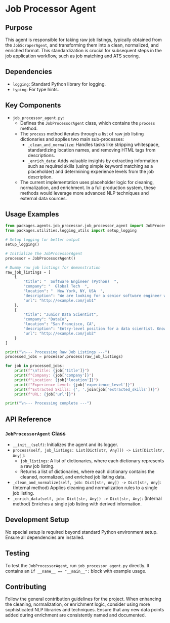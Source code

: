 # Job Processor Agent

## Purpose
This agent is responsible for taking raw job listings, typically obtained from the `JobScraperAgent`, and transforming them into a clean, normalized, and enriched format. This standardization is crucial for subsequent steps in the job application workflow, such as job matching and ATS scoring.

## Dependencies
- `logging`: Standard Python library for logging.
- `typing`: For type hints.

## Key Components
- `job_processor_agent.py`: 
  - Defines the `JobProcessorAgent` class, which contains the `process` method.
  - The `process` method iterates through a list of raw job listing dictionaries and applies two main sub-processes:
    - `_clean_and_normalize`: Handles tasks like stripping whitespace, standardizing location names, and removing HTML tags from descriptions.
    - `_enrich_data`: Adds valuable insights by extracting information such as required skills (using simple keyword matching as a placeholder) and determining experience levels from the job description.
  - The current implementation uses placeholder logic for cleaning, normalization, and enrichment. In a full production system, these methods would leverage more advanced NLP techniques and external data sources.

## Usage Examples
```python
from packages.agents.job_processor.job_processor_agent import JobProcessorAgent
from packages.utilities.logging_utils import setup_logging

# Setup logging for better output
setup_logging()

# Initialize the JobProcessorAgent
processor = JobProcessorAgent()

# Dummy raw job listings for demonstration
raw_job_listings = [
    {
        "title": "  Software Engineer (Python)  ",
        "company": "  Global Tech  ",
        "location": "  New York, NY, USA  ",
        "description": "We are looking for a senior software engineer with strong Python and SQL skills.",
        "url": "http://example.com/job1"
    },
    {
        "title": "Junior Data Scientist",
        "company": "DataCo",
        "location": "San Francisco, CA",
        "description": "Entry-level position for a data scientist. Knowledge of machine learning is a plus.",
        "url": "http://example.com/job2"
    }
]

print("\n--- Processing Raw Job Listings ---")
processed_jobs = processor.process(raw_job_listings)

for job in processed_jobs:
    print(f"\nTitle: {job['title']}")
    print(f"Company: {job['company']}")
    print(f"Location: {job['location']}")
    print(f"Experience Level: {job['experience_level']}")
    print(f"Extracted Skills: {', '.join(job['extracted_skills'])}")
    print(f"URL: {job['url']}")

print("\n--- Processing complete ---")
```

## API Reference

### `JobProcessorAgent` Class
- `__init__(self)`: Initializes the agent and its logger.
- `process(self, job_listings: List[Dict[str, Any]]) -> List[Dict[str, Any]]`:
  - `job_listings`: A list of dictionaries, where each dictionary represents a raw job listing.
  - Returns a list of dictionaries, where each dictionary contains the cleaned, normalized, and enriched job listing data.
- `_clean_and_normalize(self, job: Dict[str, Any]) -> Dict[str, Any]`: (Internal method) Applies cleaning and normalization rules to a single job listing.
- `_enrich_data(self, job: Dict[str, Any]) -> Dict[str, Any]`: (Internal method) Enriches a single job listing with derived information.

## Development Setup
No special setup is required beyond standard Python environment setup. Ensure all dependencies are installed.

## Testing
To test the `JobProcessorAgent`, run `job_processor_agent.py` directly. It contains an `if __name__ == "__main__":` block with example usage.

## Contributing
Follow the general contribution guidelines for the project. When enhancing the cleaning, normalization, or enrichment logic, consider using more sophisticated NLP libraries and techniques. Ensure that any new data points added during enrichment are consistently named and documented.